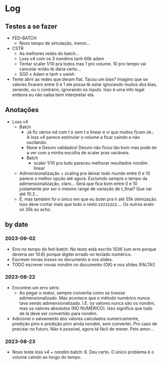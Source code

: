# Log

## Testes a se fazer
- FED-BATCH
  - Novo tempo de simulação, menor...
- CSTR
  - As melhores redes do batch...
  - Loss v4 com os 3 nondims tanh 60k adam
  - Tentar scaler 1/10 pra todos mas 1 pro volume. 10 pro tempo vai cancelar então tb daria certo...
  - SGD x Adam e tanh x swish
- Tente abrir as redes que deram flat. Tacou um bias? Imagino que se valores ficarem entre 0 e 1 ele possa tb estar ignorando muitos dos bias, zerando, ou o contrário, ignorando os inputs. Isso é uma info legal embora eu não saiba bem interpretar ela.


## Anotações
- Loss v4
  - Batch
    - Já fiz vários nd com t e sem t e linear e vi que muitos ficam ok.; A loss v4 parece estimular o volume a ficar caindo e não oscilando.
    - None e Desvio validados! Desvio não ficou tão bom mas pode ter a ver com a minha escolha de scaler pras variáveis.
    - Batch
      - scaler 1/10 pra tudo pareceu melhorar resultados nondim linear
  - Adimensionalização + scaling pra deixar todo mundo entre 0 e 10 parece a melhor opção até agora. Excluindo sempre o tempo da adimensionalização, claro... Será que fica bom entre 0 e 10 justamente por ser o mesmo range de variação de t_final? Que vai até 10.2...
  - É, mas também foi o único em que eu botei pra ir até 55k otimização. Isso deve contar mais que todo o resto zzzzzzzz.... Os outros eram só 35k eu acho.


## by date

### 2023-09-02
- Erro no tempo do fed-batch. No texto está escrito 1036 (um erro porque deveria ser 10.6) porque digitei errado no teclado numérico.
- Escrever novas *losses* no documento e nos slides.
- TODO escrever novas nondim no documento (OK) e nos slides (FALTA!)

### 2023-08-22
- Encontrei um erro sério
  - Ao pegar o reator, sempre convertia como se tivesse adimensionalizado. Mas acontece que o método numérico nunca tava sendo adimensionalizado. I.E. os valores nunca são os nondim, mas os valores absolutos (NO NUMÉRICO). Isso significa que tudo de lá deve ser convertido para nondim.
- Adicionei o salvamento dos valores calculados numericamente, predição pinn e predição pinn ainda nondim, sem converter. Pro caso de precisar no futuro. Não é possível, agora tá fácil de mexer. Pelo amor...

### 2023-08-23
- Novo teste loss v4 + nondim batch: 6. Deu certo. O único problema é o volume caindo ao longo do tempo.